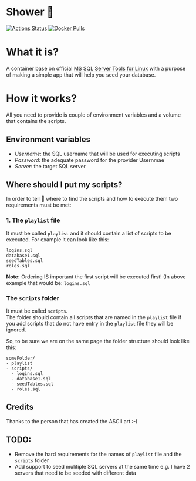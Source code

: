 # Shower :shower:
[![Actions Status](https://github.com/MirzaMerdovic/shower/workflows/CI/badge.svg)](https://github.com/MirzaMerdovic/shower/actions)
[![Docker Pulls](https://img.shields.io/docker/pulls/mirzamerdovic/shower)](https://hub.docker.com/r/mirzamerdovic/shower)

# What it is?
A container base on official [MS SQL Server Tools for Linux](https://hub.docker.com/_/microsoft-mssql-tools) with a purpose of making a simple app that will help you seed your database.

# How it works?
All you need to provide is couple of environment variables and a volume that contains the scripts.

## Environment variables
* _Username_: the SQL username that will be used for executing scripts
* _Password_: the adequate password for the provider Usernmae
* _Server_: the target SQL server 

## Where should I put my scripts?
In order to tell :shower: where to find the scripts and how to execute them two requirements must be met:
### 1. The `playlist` file
It must be called `playlist` and it should contain a list of scripts to be executed. For example it can look like this:
```
logins.sql
database1.sql
seedTables.sql
roles.sql
```
**Note:** Ordering IS important the first script will be executed first! (In above example that would be: `logins.sql`

### The `scripts` folder
It must be called `scripts`.  
The folder should contain all scripts that are named in the `playlist` file if you add scripts that do not have entry in the `playlist` file they will be ignored.

So, to be sure we are on the same page the folder structure should look like this:
```
someFolder/
- playlist
- scripts/
  - logins.sql
  - database1.sql
  - seedTables.sql
  - roles.sql
```

## Credits
Thanks to the person that has created the ASCII art :-)

## TODO:
* Remove the hard requirements for the names of `playlist` file and the `scripts` folder
* Add support to seed mulitiple SQL servers at the same time e.g. I have 2 servers that need to be seeded with different data
